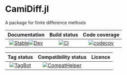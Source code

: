 # CamiDiff.jl
A package for finite difference methods

| **Documentation**                         | **Build status**                         | **Code coverage**                               
|:-----------------------------------------:|:----------------------------------------:|:-----------------------------------------------:
|[![Stable](https://img.shields.io/badge/docs-v1-blue.svg)](https://walra356.github.io/CamiDiff.jl/stable)[![Dev](https://img.shields.io/badge/docs-dev-blue.svg)](https://walra356.github.io/CamiDiff.jl/dev)|[![CI](https://github.com/walra356/CamiDiff.jl/actions/workflows/CI.yml/badge.svg)](https://github.com/walra356/CamiDiff.jl/actions/workflows/CI.yml)|[![codecov](https://codecov.io/gh/walra356/CamiDiff.jl/branch/main/graph/badge.svg?token=7LW41FGMK5)](https://codecov.io/gh/walra356/CamiDiff.jl)


| **Tag status**                            | **Compatibility status**                 | **Licence**                                  
|:-----------------------------------------:|:----------------------------------------:|:-----------------------------------------------:
|[![TagBot](https://github.com/walra356/CamiDiff.jl/actions/workflows/TagBot.yml/badge.svg)](https://github.com/walra356/CamiDiff.jl/actions/workflows/TagBot.yml)|[![CompatHelper](https://github.com/walra356/CamiDiff.jl/actions/workflows/CompatHelper.yml/badge.svg)](https://github.com/walra356/CamiDiff.jl/actions/workflows/CompatHelper.yml)